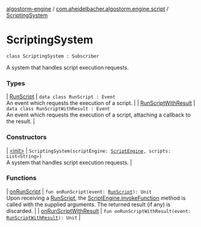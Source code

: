 [algostorm-engine](../../index.md) / [com.aheidelbacher.algostorm.engine.script](../index.md) / [ScriptingSystem](.)

# ScriptingSystem

`class ScriptingSystem : Subscriber`

A system that handles script execution requests.

### Types

| [RunScript](-run-script/index.md) | `data class RunScript : Event`<br>An event which requests the execution of a script. |
| [RunScriptWithResult](-run-script-with-result/index.md) | `data class RunScriptWithResult : Event`<br>An event which requests the execution of a script, attaching a callback
to the result. |

### Constructors

| [&lt;init&gt;](-init-.md) | `ScriptingSystem(scriptEngine: `[`ScriptEngine`](../-script-engine/index.md)`, scripts: List<String>)`<br>A system that handles script execution requests. |

### Functions

| [onRunScript](on-run-script.md) | `fun onRunScript(event: `[`RunScript`](-run-script/index.md)`): Unit`<br>Upon receiving a [RunScript](-run-script/index.md), the [ScriptEngine.invokeFunction](../-script-engine/invoke-function.md) method is
called with the supplied arguments. The returned result (if any) is
discarded. |
| [onRunScriptWithResult](on-run-script-with-result.md) | `fun onRunScriptWithResult(event: `[`RunScriptWithResult`](-run-script-with-result/index.md)`): Unit` |

